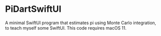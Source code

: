 # PiDartSwiftUI
A minimal SwiftUI program that estimates pi using Monte Carlo integration, to teach myself some SwiftUI. This code requires macOS 11.
